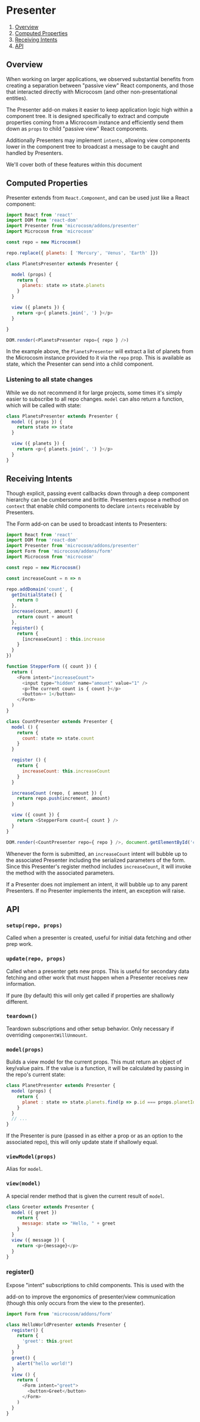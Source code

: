 # Presenter

1. [Overview](#overview)
2. [Computed Properties](#computed-properties)
3. [Receiving Intents](#receiving-intents)
4. [API](#api)

## Overview

When working on larger applications, we observed substantial benefits
from creating a separation between "passive view" React components,
and those that interacted directly with Microcosm (and other
non-presentational entities).

The Presenter add-on makes it easier to keep application logic high
within a component tree. It is designed specifically to extract and
compute properties coming from a Microcosm instance and efficiently
send them down as `props` to child "passive view" React components.

Additionally Presenters may implement `intents`, allowing view
components lower in the component tree to broadcast a message to be
caught and handled by Presenters.

We'll cover both of these features within this document

## Computed Properties

Presenter extends from `React.Component`, and can be used just like a
React component:

```javascript
import React from 'react'
import DOM from 'react-dom'
import Presenter from 'microcosm/addons/presenter'
import Microcosm from 'microcosm'

const repo = new Microcosm()

repo.replace({ planets: [ 'Mercury', 'Venus', 'Earth' ]})

class PlanetsPresenter extends Presenter {

  model (props) {
    return {
      planets: state => state.planets
    }
  }

  view ({ planets }) {
    return <p>{ planets.join(', ') }</p>
  }

}

DOM.render(<PlanetsPresenter repo={ repo } />)
```

In the example above, the `PlanetsPresenter` will extract a list of
planets from the Microcosm instance provided to it via the `repo`
prop. This is available as state, which the Presenter can send into a
child component.

### Listening to all state changes

While we do not recommend it for large projects, some times it's simply easier
to subscribe to all repo changes. `model` can also return a function, which
will be called with state:

```javascript
class PlanetsPresenter extends Presenter {
  model ({ props }) {
    return state => state
  }

  view ({ planets }) {
    return <p>{ planets.join(', ') }</p>
  }
}
```

## Receiving Intents

Though explicit, passing event callbacks down through a deep component
hierarchy can be cumbersome and brittle. Presenters expose a method on
`context` that enable child components to declare `intents` receivable
by Presenters.

The Form add-on can be used to broadcast intents to Presenters:


```javascript
import React from 'react'
import DOM from 'react-dom'
import Presenter from 'microcosm/addons/presenter'
import Form from 'microcosm/addons/form'
import Microcosm from 'microcosm'

const repo = new Microcosm()

const increaseCount = n => n

repo.addDomain('count', {
  getInitialState() {
    return 0
  },
  increase(count, amount) {
    return count + amount
  },
  register() {
    return {
      [increaseCount] : this.increase
    }
  }
})

function StepperForm ({ count }) {
  return (
    <Form intent="increaseCount">
      <input type="hidden" name="amount" value="1" />
      <p>The current count is { count }</p>
      <button>+ 1</button>
    </Form>
  )
}

class CountPresenter extends Presenter {
  model () {
    return {
      count: state => state.count
    }
  }

  register () {
    return {
      increaseCount: this.increaseCount
    }
  }

  increaseCount (repo, { amount }) {
    return repo.push(increment, amount)
  }

  view ({ count }) {
    return <StepperForm count={ count } />
  }
}

DOM.render(<CountPresenter repo={ repo } />, document.getElementById('container'))
```

Whenever the form is submitted, an `increaseCount` intent will bubble
up to the associated Presenter including the serialized parameters of
the form. Since this Presenter's register method includes `increaseCount`, it will
invoke the method with the associated parameters.

If a Presenter does not implement an intent, it will bubble up to any
parent Presenters. If no Presenter implements the intent, an exception
will raise.

## API

### `setup(repo, props)`

Called when a presenter is created, useful for initial data fetching and other
prep work.

### `update(repo, props)`

Called when a presenter gets new props. This is useful for secondary
data fetching and other work that must happen when a Presenter receives
new information.

If pure (by default) this will only get called if properties are shallowly
different.

### `teardown()`

Teardown subscriptions and other setup behavior. Only necessary if overriding
`componentWillUnmount`.

### `model(props)`

Builds a view model for the current props. This must return an object of key/value
pairs. If the value is a function, it will be calculated by passing in the repo's
current state:

```javascript
class PlanetPresenter extends Presenter {
  model (props) {
    return {
      planet : state => state.planets.find(p => p.id === props.planetId)
    }
  }
  // ...
}
```

If the Presenter is pure (passed in as either a prop or as an option to the
associated repo), this will only update state if shallowly equal.

### `viewModel(props)`

Alias for `model`.

### `view(model)`

A special render method that is given the current result of
`model`.

```javascript
class Greeter extends Presenter {
  model ({ greet })
    return {
      message: state => "Hello, " + greet
    }
  }
  view ({ message }) {
    return <p>{message}</p>
  }
}
```

### register()

Expose "intent" subscriptions to child components. This is used with the <Form />
add-on to improve the ergonomics of presenter/view communication (though this only
occurs from the view to the presenter).

```javascript
import Form from 'microcosm/addons/form'

class HelloWorldPresenter extends Presenter {
  register() {
    return {
      'greet': this.greet
    }
  }
  greet() {
    alert("hello world!")
  }
  view () {
    return (
      <Form intent="greet">
        <button>Greet</button>
      </Form>
    )
  }
}
```
